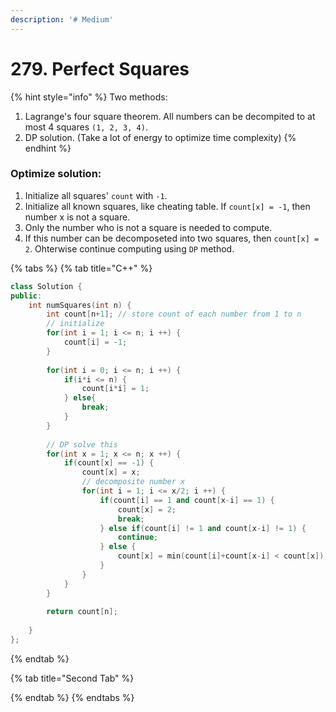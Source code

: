```yaml
---
description: '# Medium'
---
```


# 279. Perfect Squares

{% hint style="info" %}
Two methods:

1. Lagrange's four square theorem. All numbers can be decompited to at most 4 squares `(1, 2, 3, 4)`.
2. DP solution. \(Take a lot of energy to optimize time complexity\)
{% endhint %}

### Optimize solution:

1. Initialize all squares' `count` with `-1`.
2. Initialize all known squares, like cheating table. If `count[x] = -1`, then number x is not a square.
3. Only the number who is not a square is needed to compute. 
4. If this number can be decomposeted into two squares, then `count[x] = 2`. Ohterwise continue computing using `DP` method.



{% tabs %}
{% tab title="C++" %}
```cpp
class Solution {
public:
    int numSquares(int n) {
        int count[n+1]; // store count of each number from 1 to n
        // initialize
        for(int i = 1; i <= n; i ++) {
            count[i] = -1;
        }
        
        for(int i = 0; i <= n; i ++) {
            if(i*i <= n) {
                count[i*i] = 1;
            } else{
                break;
            }
        }
        
        // DP solve this
        for(int x = 1; x <= n; x ++) {
            if(count[x] == -1) {
                count[x] = x;
                // decomposite number x
                for(int i = 1; i <= x/2; i ++) {
                    if(count[i] == 1 and count[x-i] == 1) {
                        count[x] = 2;
                        break;
                    } else if(count[i] != 1 and count[x-i] != 1) {
                        continue;
                    } else {
                        count[x] = min(count[i]+count[x-i] < count[x]);
                    }
                }                
            }
        }
        
        return count[n];
        
    }
};
```
{% endtab %}

{% tab title="Second Tab" %}

{% endtab %}
{% endtabs %}

